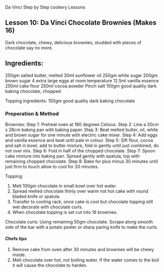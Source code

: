 Da Vinci Step by Step cookery Lessons

## Lesson 10: Da Vinci Chocolate Brownies (Makes 16)

Dark chocolate, chewy, delicious brownies, studded with pieces of chocolate say no more.

## Ingredients:
250gm salted butter, melted
30ml sunflower oil
250gm white sugar
200gm brown sugar
4 extra large eggs at room temperature
12.5ml vanilla essence
250ml cake flour
250ml cocoa powder
Pinch salt
150gm good quality dark baking chocolate, chopped

Topping ingredients:
150gm good quality dark baking chocolate

### Preperation & Method

Brownies:
Step 1: Preheat oven at 180 degrees Celsius.
Step 2: Line a 20cm x 28cm baking pan with baking paper.
Step 3: Beat melted butter, oil, white and brown sugar for one minute with electric cake mixer.
Step 4: Add eggs and vanilla essence and beat until pale in colour.
Step 5: Sift flour, cocoa and salt in bowl, add to butter mixture, fold in gently until just combined, do not over mix.
Step 6: Fold in half of the chopped chocolate.
Step 7: Spoon cake mixture into baking pan. Spread gently with spatula, top with remaining chopped chocolate.
Step 8: Bake for plus minus 30 minutes until just firm to touch allow to cool for 20 minutes.

Topping:
1. Melt 100gm chocolate in small bowl over hot water.
2. Spread melted chocolate thinly over warm not hot cake with round bladed knife or spatula.
3. Transfer to cooling rack, once cake is cool but chocolate topping still wet decorate with chocolate curls.
4. When chocolate topping is set cut into 16 brownies.

Chocolate curls: 
Using remaining 50gm chocolate. Scrape along smooth side of the bar with a potato peeler or sharp paring knife to make the curls.

#### Chefs tips

1. Remove cake from oven after 30 minutes and brownies will be chewy inside.
2. Melt chocolate over hot, not boiling water. If the water comes to the boil it will cause the chocolate to harden.